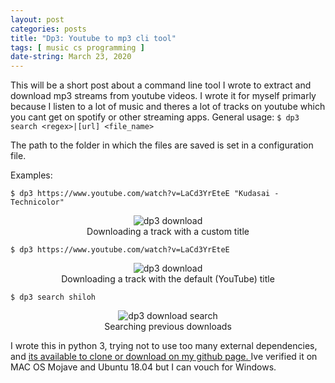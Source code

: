```yaml
---
layout: post
categories: posts
title: "Dp3: Youtube to mp3 cli tool"
tags: [ music cs programming ]
date-string: March 23, 2020
---
```


This will be a short post about a command line tool I wrote to extract and download mp3 streams from youtube videos. I wrote it for myself primarly because I listen to a lot of music and theres a lot of tracks on youtube which you cant get on spotify or other streaming apps.
General usage:
``` $ dp3 search <regex>|[url] <file_name>  ```

The path to the folder in which the files are saved is set in a configuration file.

Examples:

 ```$ dp3 https://www.youtube.com/watch?v=LaCd3YrEteE "Kudasai - Technicolor" ```

<figure  style="text-align:center">
    <img src="/images/dp3/1.png" alt="dp3 download">
    <figcaption>Downloading a track with a custom title</figcaption>
</figure>

 ```$ dp3 https://www.youtube.com/watch?v=LaCd3YrEteE ```

<figure  style="text-align:center">
    <img src="/images/dp3/2.png" alt="dp3 download">
    <figcaption>Downloading a track with the default (YouTube) title</figcaption>
</figure>

```$ dp3 search shiloh ```

<figure  style="text-align:center">
    <img src="/images/dp3/3.png" alt="dp3 download search">
    <figcaption>Searching previous downloads</figcaption>
</figure>


I wrote this in python 3, trying not to use too many external dependencies, and <a href="https://www.github.com/nfs002/downloadmp3"> its available to clone or download on my github page. </a> Ive verified it on MAC OS Mojave and Ubuntu 18.04 but I can vouch for Windows.
